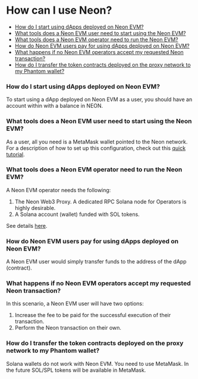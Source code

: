 # How can I use Neon?

  * [How do I start using dApps deployed on Neon EVM?](#how-do-i-start-using-dapps-deployed-on-neon-evm)
  * [What tools does a Neon EVM user need to start using the Neon EVM?](#what-tools-does-a-neon-evm-user-need-to-start-using-the-neon-evm)
  * [What tools does a Neon EVM operator need to run the Neon EVM?](#what-tools-does-a-neon-evm-operator-need-to-run-the-neon-evm)
  * [How do Neon EVM users pay for using dApps deployed on Neon EVM?](#how-do-neon-evm-users-pay-for-using-dapps-deployed-on-neon-evm)
  * [What happens if no Neon EVM operators accept my requested Neon transaction?](#what-happens-if-no-neon-evm-operators-accept-my-requested-neon-transaction)
  * [How do I transfer the token contracts deployed on the proxy network to my Phantom wallet?](#how-do-i-transfer-the-token-contracts-deployed-on-the-proxy-network-to-my-phantom-wallet)

### How do I start using dApps deployed on Neon EVM?

To start using a dApp deployed on Neon EVM as a user, you should have an account within 
with a balance in NEON.

### What tools does a Neon EVM user need to start using the Neon EVM?

As a user, all you need is a MetaMask wallet pointed to the Neon network. For a description of how to set 
up this configuration, check out this [quick tutorial](https://www.youtube.com/watch?v=ry2yGhWmGRw).

### What tools does a Neon EVM operator need to run the Neon EVM?

A Neon EVM operator needs the following:

  1. The Neon Web3 Proxy. A dedicated RPC Solana node for Operators is highly desirable.
  2. A Solana account (wallet) funded with SOL tokens.

See details [here](https://docs.neon-labs.org/docs/proxy/operator_guide). 

### How do Neon EVM users pay for using dApps deployed on Neon EVM?

A Neon EVM user would simply transfer funds to the address of the dApp (contract).

### What happens if no Neon EVM operators accept my requested Neon transaction?

In this scenario, a Neon EVM user will have two options:

  1. Increase the fee to be paid for the successful execution of their transaction.
  2. Perform the Neon transaction on their own.

### How do I transfer the token contracts deployed on the proxy network to my Phantom wallet?

Solana wallets do not work with Neon EVM. You need to use MetaMask.
In the future SOL/SPL tokens will be available in MetaMask.